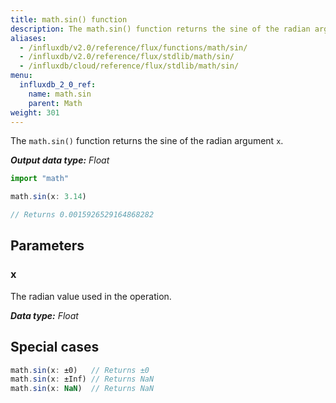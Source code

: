 ```yaml
---
title: math.sin() function
description: The math.sin() function returns the sine of the radian argument `x`.
aliases:
  - /influxdb/v2.0/reference/flux/functions/math/sin/
  - /influxdb/v2.0/reference/flux/stdlib/math/sin/
  - /influxdb/cloud/reference/flux/stdlib/math/sin/
menu:
  influxdb_2_0_ref:
    name: math.sin
    parent: Math
weight: 301
---
```


The `math.sin()` function returns the sine of the radian argument `x`.

_**Output data type:** Float_

```js
import "math"

math.sin(x: 3.14)

// Returns 0.0015926529164868282
```

## Parameters

### x
The radian value used in the operation.

_**Data type:** Float_

## Special cases
```js
math.sin(x: ±0)   // Returns ±0
math.sin(x: ±Inf) // Returns NaN
math.sin(x: NaN)  // Returns NaN
```
